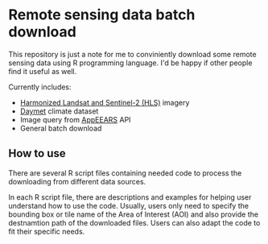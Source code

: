 # Remote sensing data batch download

This repository is just a note for me to conviniently download some remote sensing data using R programming language. I'd be happy if other people find it useful as well.

Currently includes:

* [Harmonized Landsat and Sentinel-2 (HLS)](https://hls.gsfc.nasa.gov/) imagery
* [Daymet](https://daymet.ornl.gov/) climate dataset
* Image query from [AppEEARS](https://lpdaacsvc.cr.usgs.gov/appeears/) API
* General batch download

## How to use

There are several R script files containing needed code to process the downloading from different data sources. 

In each R script file, there are descriptions and examples for helping user understand how to use the code. Usually, users only need to specify the bounding box or tile name of the Area of Interest (AOI) and also provide the destnamtion path of the downloaded files. Users can also adapt the code to fit their specific needs.